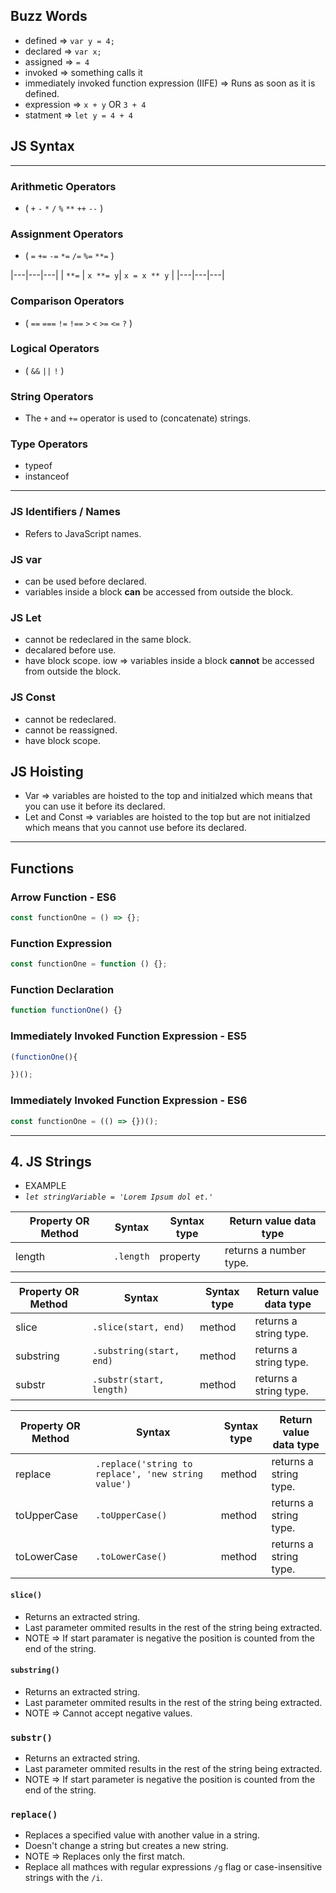 ## Buzz Words

- defined => `var y = 4;`
- declared => `var x;`
- assigned => `= 4`
- invoked => something calls it
- immediately invoked function expression (IIFE) => Runs as soon as it is defined.
- expression => `x + y` OR `3 + 4`
- statment => `let y = 4 + 4`

## JS Syntax

---

### Arithmetic Operators

- ( `+` `-` `*` `/` `%` `**` `++` `--` )

### Assignment Operators

- ( `=` `+=` `-=` `*=` `/=` `%=` `**=` )

|---|---|---|
| `**=` | `x **= y`| `x = x ** y` |
|---|---|---|

### Comparison Operators

- ( `==` `===` `!=` `!==` `>` `<` `>=` `<=` `?` )

### Logical Operators

- ( `&&` `||` `!` )

### String Operators

- The `+` and `+=` operator is used to (concatenate) strings.

### Type Operators

- typeof
- instanceof

---

### JS Identifiers / Names

- Refers to JavaScript names.

### JS var

- can be used before declared.
- variables inside a block **can** be accessed from outside the block.

### JS Let

- cannot be redeclared in the same block.
- decalared before use.
- have block scope. iow => variables inside a block **cannot** be accessed from outside the block.

### JS Const

- cannot be redeclared.
- cannot be reassigned.
- have block scope.

## JS Hoisting

- Var => variables are hoisted to the top and initialzed which means that you can use it before its declared.
- Let and Const => variables are hoisted to the top but are not initialzed which means that you cannot use before its declared.

---

## Functions

### **Arrow Function - ES6**

```js
const functionOne = () => {};
```

### **Function Expression**

```js
const functionOne = function () {};
```

### **Function Declaration**

```js
function functionOne() {}
```

### **Immediately Invoked Function Expression - ES5**

```js
(functionOne(){

})();
```

### **Immediately Invoked Function Expression - ES6**

```js
const functionOne = (() => {})();
```

---

## 4. JS Strings

- EXAMPLE
- _`let stringVariable = 'Lorem Ipsum dol et.'`_

| Property OR Method | Syntax    | Syntax type | Return value data type |
| ------------------ | --------- | ----------- | ---------------------- |
| length             | `.length` | property    | returns a number type. |

| Property OR Method | Syntax                   | Syntax type | Return value data type |
| ------------------ | ------------------------ | ----------- | ---------------------- |
| slice              | `.slice(start, end)`     | method      | returns a string type. |
| substring          | `.substring(start, end)` | method      | returns a string type. |
| substr             | `.substr(start, length)` | method      | returns a string type. |

| Property OR Method | Syntax                                              | Syntax type | Return value data type |
| ------------------ | --------------------------------------------------- | ----------- | ---------------------- |
| replace            | `.replace('string to replace', 'new string value')` | method      | returns a string type. |
| toUpperCase        | `.toUpperCase()`                                    | method      | returns a string type. |
| toLowerCase        | `.toLowerCase()`                                    | method      | returns a string type. |

#### `slice()`

- Returns an extracted string.
- Last parameter ommited results in the rest of the string being extracted.
- NOTE => If start paramater is negative the position is counted from the end of the string.

#### `substring()`

- Returns an extracted string.
- Last parameter ommited results in the rest of the string being extracted.
- NOTE => Cannot accept negative values.

### `substr()`

- Returns an extracted string.
- Last parameter ommited results in the rest of the string being extracted.
- NOTE => If start parameter is negative the position is counted from the end of the string.

<!--- Insert next table here -->

### `replace()`

- Replaces a specified value with another value in a string.
- Doesn't change a string but creates a new string.
- NOTE => Replaces only the first match.
- Replace all mathces with regular expressions `/g` flag or case-insensitive strings with the `/i`.
